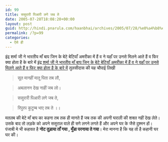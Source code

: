 ```yaml
---
id: 99
title: ससुरारी पिआरी लगे जब ते
date: 2005-07-28T18:08:20+00:00
layout: post
guid: http://hindi.pnarula.com/haanbhai/archives/2005/07/28/%e0%a4%b8%e0%a4%b8%e0%a5%81%e0%a4%b0%e0%a4%be%e0%a4%b0%e0%a5%80-%e0%a4%aa%e0%a4%bf%e0%a4%86%e0%a4%b0%e0%a5%80-%e0%a4%b2%e0%a4%97%e0%a5%87-%e0%a4%9c%e0%a4%ac-%e0%a4%a4%e0%a5%87/
permalink: /?p=99
categories:
  - ऐसे ही
---
```

इंद्र शर्मा जी ने भारतीय माँ बाप जिन के बेटे बेटियाँ अमरीका में हैं व ने यहाँ पर उनसे मिलने आते हैं व फिर क्या होता है के बारे में [इंद्र शर्मा जी ने भारतीय माँ बाप जिन के बेटे बेटियाँ अमरीका में हैं व ने यहाँ पर उनसे मिलने आते हैं व फिर क्या होता है के बारे में](http://www.drishtikona.com/archives/irs_in_us_05/000918.php) तुलसीदास की यह चौपाई लिखी

> सूत मानहीं मातू पिता तब लौ,
  
> अबलानन देख नाहीं जब लो।
  
> ससुरारी पिआरी लगे जब ते,
  
> रिपुरप कुटुम्ब भाए तब ते ।।

मतलब की बेटे माँ बाप का कहना तब तक ही मानते हैं जब तक की अपनी घराली की शक्ल नहीं देख लेते। उसके बाद तो लड़के को अपने ससुराल वाले ही सगे लगने लगते हैं और अपने घर के जैसे दुश्मन हों। पंजाबी मे भी कहावत है **नोट तुड़ाया ताँ गया , मुँडा परनाया ते गया**। मेरा मानना है कि यह तो है कहानी घर घर की।
